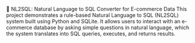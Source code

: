 🧠 NL2SQL: Natural Language to SQL Converter for E-commerce Data
This project demonstrates a rule-based Natural Language to SQL (NL2SQL) system built using Python and SQLite. 
It allows users to interact with an e-commerce database by asking simple questions in natural language, which the system translates into SQL queries, executes, and returns results.
